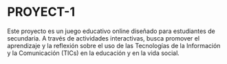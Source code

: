 # PROYECT-1
Este proyecto es un juego educativo online diseñado para estudiantes de secundaria. A través de actividades interactivas, busca promover el aprendizaje y la reflexión sobre el uso de las Tecnologías de la Información y la Comunicación (TICs) en la educación y en la vida social.
